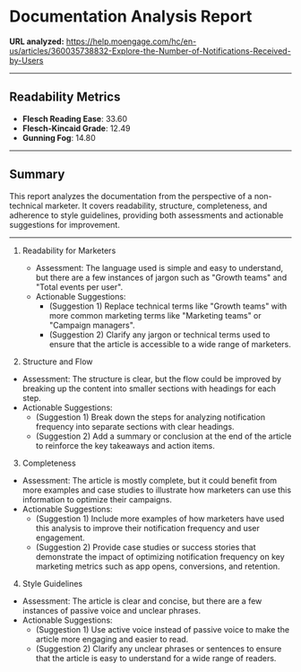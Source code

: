 # Documentation Analysis Report

**URL analyzed:** https://help.moengage.com/hc/en-us/articles/360035738832-Explore-the-Number-of-Notifications-Received-by-Users

---

## Readability Metrics

- **Flesch Reading Ease**: 33.60
- **Flesch-Kincaid Grade**: 12.49
- **Gunning Fog**: 14.80

---

## Summary

This report analyzes the documentation from the perspective of a non-technical marketer. It covers readability, structure, completeness, and adherence to style guidelines, providing both assessments and actionable suggestions for improvement.

---
1. Readability for Marketers
   - Assessment: The language used is simple and easy to understand, but there are a few instances of jargon such as "Growth teams" and "Total events per user".
   - Actionable Suggestions:
     - (Suggestion 1) Replace technical terms like "Growth teams" with more common marketing terms like "Marketing teams" or "Campaign managers".
     - (Suggestion 2) Clarify any jargon or technical terms used to ensure that the article is accessible to a wide range of marketers.

  2. Structure and Flow
   - Assessment: The structure is clear, but the flow could be improved by breaking up the content into smaller sections with headings for each step.
   - Actionable Suggestions:
     - (Suggestion 1) Break down the steps for analyzing notification frequency into separate sections with clear headings.
     - (Suggestion 2) Add a summary or conclusion at the end of the article to reinforce the key takeaways and action items.

  3. Completeness
   - Assessment: The article is mostly complete, but it could benefit from more examples and case studies to illustrate how marketers can use this information to optimize their campaigns.
   - Actionable Suggestions:
     - (Suggestion 1) Include more examples of how marketers have used this analysis to improve their notification frequency and user engagement.
     - (Suggestion 2) Provide case studies or success stories that demonstrate the impact of optimizing notification frequency on key marketing metrics such as app opens, conversions, and retention.

  4. Style Guidelines
   - Assessment: The article is clear and concise, but there are a few instances of passive voice and unclear phrases.
   - Actionable Suggestions:
     - (Suggestion 1) Use active voice instead of passive voice to make the article more engaging and easier to read.
     - (Suggestion 2) Clarify any unclear phrases or sentences to ensure that the article is easy to understand for a wide range of readers.